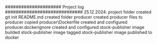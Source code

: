 ##################### Project log #############################
25.12.2024:
project folder created
git init
README.md created
folder producer created
producer files to producer copied
producer\Dockerfile created and configured
producer\.dockerignore created and configured
stock-publisher image builded
stock-publisher image tagged
stock-publisher image published to docker